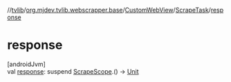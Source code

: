 //[tvlib](../../../../index.md)/[org.mjdev.tvlib.webscrapper.base](../../index.md)/[CustomWebView](../index.md)/[ScrapeTask](index.md)/[response](response.md)

# response

[androidJvm]\
val [response](response.md): suspend [ScrapeScope](../../-scrape-scope/index.md).() -&gt; [Unit](https://kotlinlang.org/api/latest/jvm/stdlib/kotlin/-unit/index.html)

